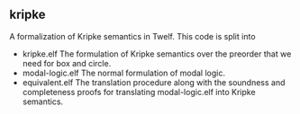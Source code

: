## kripke
A formalization of Kripke semantics in Twelf. This code is split into

 - kripke.elf
   The formulation of Kripke semantics over the preorder that we need
   for box and circle.
 - modal-logic.elf
   The normal formulation of modal logic.
 - equivalent.elf
   The translation procedure along with the soundness and completeness
   proofs for translating modal-logic.elf into Kripke semantics.
